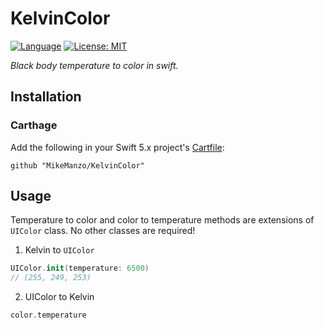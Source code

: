 # KelvinColor

[![Language](https://img.shields.io/badge/Swift-5-orange.svg?style=flat)](https://swift.org)
[![License: MIT](https://img.shields.io/badge/License-MIT-yellow.svg)](https://opensource.org/licenses/MIT)

_Black body temperature to color in swift._

## Installation

### Carthage

Add the following in your Swift 5.x project's  [Cartfile](https://github.com/Carthage/Carthage/blob/master/Documentation/Artifacts.md):

    github "MikeManzo/KelvinColor"

## Usage

Temperature to color and color to temperature methods are extensions of `UIColor` class. No other classes are required!

1. Kelvin to `UIColor`

```swift
UIColor.init(temperature: 6500)
// (255, 249, 253)
```
2. UIColor to Kelvin

```swift
color.temperature
```
